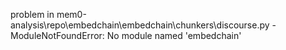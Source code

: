 problem in mem0-analysis\repo\embedchain\embedchain\chunkers\discourse.py - ModuleNotFoundError: No module named 'embedchain'
